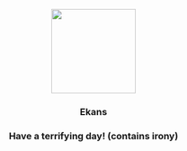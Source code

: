 <p align="center">
    <img src="https://raw.githubusercontent.com/PokeAPI/sprites/master/sprites/pokemon/23.png" width="150" height="150">
</p>
<h3 align="center"> <b>Ekans</b></h3>
<h3 align="center">Have a terrifying day! (contains irony)</h3>
